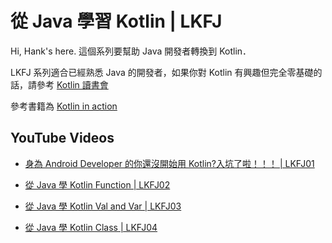 # 從 Java 學習 Kotlin | LKFJ

Hi, Hank's here. 這個系列要幫助 Java 開發者轉換到 Kotlin．

LKFJ 系列適合已經熟悉 Java 的開發者，如果你對 Kotlin 有興趣但完全零基礎的話，請參考 [Kotlin 讀書會](https://tw.kotlin.tips/study-jams)

參考書籍為 [Kotlin in action](https://www.tenlong.com.tw/products/9781617293290?list_name=lv)

## YouTube Videos

- [身為 Android Developer 的你還沒開始用 Kotlin?入坑了啦！！！ | LKFJ01](https://youtu.be/UWG3Nbyy_Gc)

- [從 Java 學 Kotlin Function | LKFJ02](https://youtu.be/SYiqP90tgZE)

- [從 Java 學 Kotlin Val and Var | LKFJ03](https://youtu.be/6zwjUqQq7Jw)

- [從 Java 學 Kotlin Class | LKFJ04](https://youtu.be/bzq2PM7OOrk)